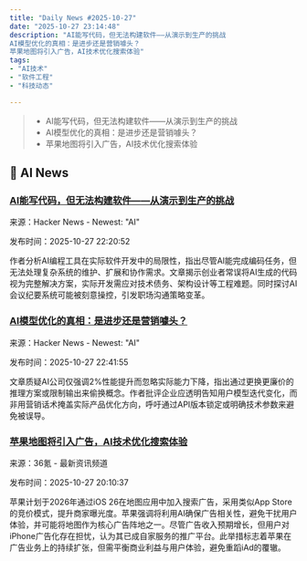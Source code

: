 ```yaml
---
title: "Daily News #2025-10-27"
date: "2025-10-27 23:14:48"
description: "AI能写代码，但无法构建软件——从演示到生产的挑战
AI模型优化的真相：是进步还是营销噱头？
苹果地图将引入广告，AI技术优化搜索体验"
tags: 
- "AI技术"
- "软件工程"
- "科技动态"

---
```


> - AI能写代码，但无法构建软件——从演示到生产的挑战
> - AI模型优化的真相：是进步还是营销噱头？
> - 苹果地图将引入广告，AI技术优化搜索体验

## 🤖 AI News

### [AI能写代码，但无法构建软件——从演示到生产的挑战](https://www.csoonline.com/article/4077438/manipulating-the-meeting-notetaker-the-rise-of-ai-summarization-optimization.html)

来源：Hacker News - Newest: "AI"

发布时间：2025-10-27 22:20:52

作者分析AI编程工具在实际软件开发中的局限性，指出尽管AI能完成编码任务，但无法处理复杂系统的维护、扩展和协作需求。文章揭示创业者常误将AI生成的代码视为完整解决方案，实际开发需应对技术债务、架构设计等工程难题。同时探讨AI会议纪要系统可能被刻意操控，引发职场沟通策略变革。

### [AI模型优化的真相：是进步还是营销噱头？](https://news.ycombinator.com/item?id=45721523)

来源：Hacker News - Newest: "AI"

发布时间：2025-10-27 22:41:55

文章质疑AI公司仅强调2%性能提升而忽略实际能力下降，指出通过更换更廉价的推理方案或限制输出来偷换概念。作者批评企业应透明告知用户模型迭代变化，而非用营销话术掩盖实际产品优化方向，呼吁通过API版本锁定或明确技术参数来避免被误导。

### [苹果地图将引入广告，AI技术优化搜索体验](https://www.36kr.com/p/3527367696309129)

来源：36氪 - 最新资讯频道

发布时间：2025-10-27 20:10:37

苹果计划于2026年通过iOS 26在地图应用中加入搜索广告，采用类似App Store的竞价模式，提升商家曝光度。苹果强调将利用AI确保广告相关性，避免干扰用户体验，并可能将地图作为核心广告阵地之一。尽管广告收入预期增长，但用户对iPhone广告化存在担忧，认为其已成自家服务的推广平台。此举措标志着苹果在广告业务上的持续扩张，但需平衡商业利益与用户体验，避免重蹈iAd的覆辙。
